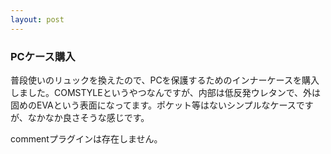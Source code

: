 ```yaml
---
layout: post
---
```

<h3>PCケース購入</h3>
<p>普段使いのリュックを換えたので、PCを保護するためのインナーケースを購入しました。COMSTYLEというやつなんですが、内部は低反発ウレタンで、外は固めのEVAという表面になってます。ポケット等はないシンプルなケースですが、なかなか良さそうな感じです。</p>
<p><span class="error">commentプラグインは存在しません。</span> </p>
